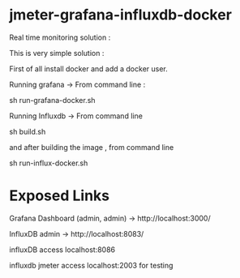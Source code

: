 # jmeter-grafana-influxdb-docker

Real time  monitoring solution :

This is very simple solution :

First of all install docker and add a docker user.

Running grafana ->
From command line :

sh run-grafana-docker.sh

Running Influxdb -> From command line

sh build.sh

and after building the image , from command line

sh run-influx-docker.sh

# Exposed Links

Grafana Dashboard (admin, admin) -> http://localhost:3000/

InfluxDB admin -> http://localhost:8083/

influxDB access localhost:8086

influxdb jmeter access localhost:2003
 for testing
